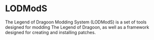 # LODModS
The Legend of Dragoon Modding System (LODModS) is a set of tools designed for modding The Legend of Dragoon, as well as a framework designed for creating and installing patches.
